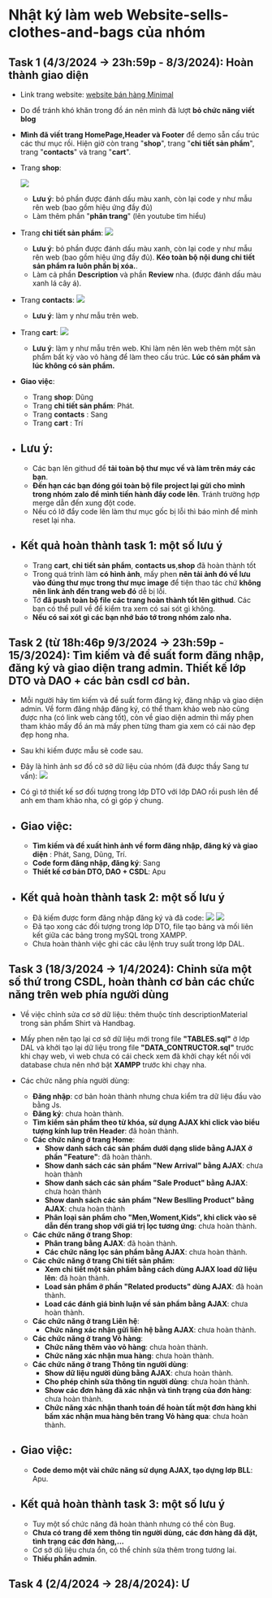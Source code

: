 # Nhật ký làm web Website-sells-clothes-and-bags của nhóm

## Task 1 (4/3/2024 -> 23h:59p - 8/3/2024): Hoàn thành giao diện
- Link trang website: [website bán hàng Minimal](https://minimal.crv.vn/)
- Do để tránh khó khăn trong đồ án nên mình đã lượt **bỏ chức năng viết blog**
- **Mình đã viết trang HomePage,Header và Footer** để demo sẵn cấu trúc các thư mục rồi. Hiện giờ còn trang "**shop**", trang "**chi tiết sản phẩm**", trang "**contacts**" và trang "**cart**".

-  Trang **shop**:
   
   ![](./Photo_diary/minimal.crv.vn_shop_.png)

   - **Lưu ý**: bỏ phần được đánh dấu màu xanh, còn lại code y như mẫu rên web (bao gồm hiệu ứng đầy đủ)
   - Làm thêm phần "**phân trang**" (lên youtube tìm hiểu)

- Trang **chi tiết sản phẩm**:
   ![](./Photo_diary/minimal.crv.vn_product_super-soft-wrap-jumpsuit_.png)

   - **Lưu ý**: bỏ phần được đánh dấu màu xanh, còn lại code y như mẫu rên web (bao gồm hiệu ứng đầy đủ). **Kéo toàn bộ nội dung chi tiết sản phẩm ra luôn phần bị xóa.**.
   - Làm cả phần **Description** và phần **Review** nha. (được đánh dấu màu xanh lá cây á).

- Trang **contacts**:
  ![](./Photo_diary/minimal.crv.vn_contacts_.png)

  - **Lưu ý**: làm y như mẫu trên web.

- Trang **cart**:
  ![](./Photo_diary/minimal.crv.vn_cart_.png)

  - **Lưu ý**: làm y như mẫu trên web. Khi làm nên lên web thêm một sản phẩm bất kỳ vào vỏ hàng để làm theo cấu trúc. **Lúc có sản phẩm và lúc không có sản phẩm.**

- **Giao việc**:
  - Trang **shop**: Dũng
  - Trang **chi tiết sản phẩm**: Phát.
  - Trang **contacts** : Sang
  - Trang **cart** : Trí

- ## Lưu ý:
  - Các bạn lên githud để **tải toàn bộ thư mục về và làm trên máy các bạn**.
  - **Đến hạn các bạn đóng gói toàn bộ file project lại gửi cho mình trong nhóm zalo để mình tiến hành đẩy code lên**. Tránh trường hợp merge dẫn đến xung đột code.
  - Nếu có lỡ đẩy code lên làm thư mục gốc bị lỗi thì báo mình để mình reset lại nha.

- ## Kết quả hoàn thành task 1: một số lưu ý 
  - Trang **cart**, **chi tiết sản phẩm**, **contacts us**,**shop** đã hoàn thành tốt
  - Trong quá trình làm **có hình ảnh**, mấy phen **nên tải ảnh đó về lưu vào đúng thư mục trong thư mục image** để tiện thao tác chứ **không nên link ảnh đến trang web đó** dễ bị lỗi.
  - Tớ **đã push toàn bộ file các trang hoàn thành tốt lên githud**. Các bạn có thể pull về để kiểm tra xem có sai sót gì không.
  - **Nếu có sai xót gì các bạn nhớ báo tớ trong nhóm zalo nha.**


## Task 2 (từ 18h:46p 9/3/2024 -> 23h:59p - 15/3/2024): Tìm kiếm và đề suất form đăng nhập, đăng ký và giao diện trang admin. Thiết kế lớp DTO và DAO + các bản csdl cơ bản.

- Mỗi người hãy tìm kiếm và đề suất form đăng ký, đăng nhập và giao diện admin. Về form đăng nhập đăng ký, có thể tham khảo web nào cũng được nha (có link web càng tốt), còn về giao diện admin thì mấy phen tham khảo mấy đồ án mà mấy phen từng tham gia xem có cái nào đẹp đẹp hong nha.

- Sau khi kiếm được mẫu sẽ code sau.

- Đây là hình ảnh sơ đồ cở sở dữ liệu của nhóm (đã được thầy Sang tư vấn): 
  ![](./Photo_diary/CSDL.png) 

- Có gì tớ thiết kế sơ đối tượng trong lớp DTO với lớp DAO rồi push lên để anh em tham khảo nha, có gì góp ý chung.

- ## Giao việc:
  - **Tìm kiếm và đề xuất hình ảnh về form đăng nhập, đăng ký và giao diện** : Phát, Sang, Dũng, Trí.
  - **Code form đăng nhập, đăng ký**: Sang
  - **Thiết kế cơ bản DTO, DAO + CSDL**: Apu  

- ## Kết quả hoàn thành task 2: một số lưu ý
  - Đã kiếm được form đăng nhập đăng ký và đã code: 
  ![](./Photo_diary/Login_form.jpg)
  ![](./Photo_diary/signup_form.jpg)
  - Đã tạo xong các đối tượng trong lớp DTO, file tạo bảng và mối liên kết giữa các bảng trong mySQL trong XAMPP.
  - Chưa hoàn thành việc ghi các câu lệnh truy suất trong lớp DAL.


## Task 3 (18/3/2024 -> 1/4/2024): Chỉnh sửa một số thứ trong CSDL, hoàn thành cơ bản các chức năng trên web phía người dùng

- Về việc chỉnh sửa cơ sở dữ liệu: thêm thuộc tính descriptionMaterial trong sản phẩm Shirt và Handbag.

- Mấy phen nên tạo lại cơ sở dữ liệu mới trong file **"TABLES.sql"** ở lớp DAL và khởi tạo lại dữ liệu trong file **"DATA_CONTRUCTOR.sql"** trước khi chạy web, vì web chưa có cái check xem đã khởi chạy kết nối với database chưa nên nhớ bật **XAMPP** trước khi chạy nha.


- Các chức năng phía người dùng:
  - **Đăng nhập**: cơ bản hoàn thành nhưng chưa kiểm tra dữ liệu đầu vào bằng Js.
  - **Đăng ký**: chưa hoàn thành.
  - **Tìm kiếm sản phẩm theo từ khóa, sử dụng AJAX khi click vào biểu tượng kính lup trên Header**: đã hoàn thành.
  - **Các chức năng ở trang Home**:
    - **Show danh sách các sản phẩm dưới dạng slide bằng AJAX ở phần "Feature"**: đã hoàn thành.
    - **Show danh sách các sản phẩm "New Arrival" bằng AJAX**: chưa hoàn thành
    - **Show danh sách các sản phẩm "Sale Product" bằng AJAX**: chưa hoàn thành
    - **Show danh sách các sản phẩm "New Beslling Product" bằng AJAX**: chưa hoàn thành
    - **Phân loại sản phẩm cho "Men,Woment,Kids", khi click vào sẽ dẫn đến trang shop với giá trị lọc tương ứng**: chưa hoàn thành.
  - **Các chức năng ở trang Shop**:
    - **Phân trang bằng AJAX**: đã hoàn thành.
    - **Các chức năng lọc sản phẩm bằng AJAX**: chưa hoàn thành.
  - **Các chức năng ở trang Chi tiết sản phẩm**:
    - **Xem chi tiết một sản phẩm bằng cách dùng AJAX load dữ liệu lên**: đã hoàn thành.
    - **Load sản phẩm ở phần "Related products" dùng AJAX**: đã hoàn thành.
    - **Load các đánh giá bình luận về sản phẩm bằng AJAX**: chưa hoàn thành.
  - **Các chức năng ở trang Liên hệ**:
    - **Chức năng xác nhận gửi liên hệ bằng AJAX**: chưa hoàn thành.
  - **Các chức năng ở trang Vỏ hàng**:
    - **Chức năng thêm vào vỏ hàng**: chưa hoàn thành.
    - **Chức năng xác nhận mua hàng**: chưa hoàn thành.
  - **Các chức năng ở trang Thông tin người dùng**: 
    - **Show dữ liệu người dùng bằng AJAX**: chưa hoàn thành.
    - **Cho phép chỉnh sửa thông tin người dùng**: chưa hoàn thành.
    - **Show các đơn hàng đã xác nhận và tình trạng của đơn hàng**: chưa hoàn thành.
    - **Chức năng xác nhận thanh toán để hoàn tất một đơn hàng khi bấm xác nhận mua hàng bên trang Vỏ hàng qua**: chưa hoàn thành.

- ## Giao việc:
  - **Code demo một vài chức năng sử dụng AJAX, tạo dựng lơp BLL**: Apu.

- ## Kết quả hoàn thành task 3: một số lưu ý
  - Tuy một số chức năng đã hoàn thành nhưng có thể còn Bug.
  - **Chưa có trang để xem thông tin người dùng, các đơn hàng đã đặt, tình trạng các đơn hàng,...**
  - Cơ sở dũ liệu chưa ổn, có thể chỉnh sửa thêm trong tương lai.
  - **Thiếu phần admin**.

## Task 4 (2/4/2024 -> 28/4/2024): Ư

